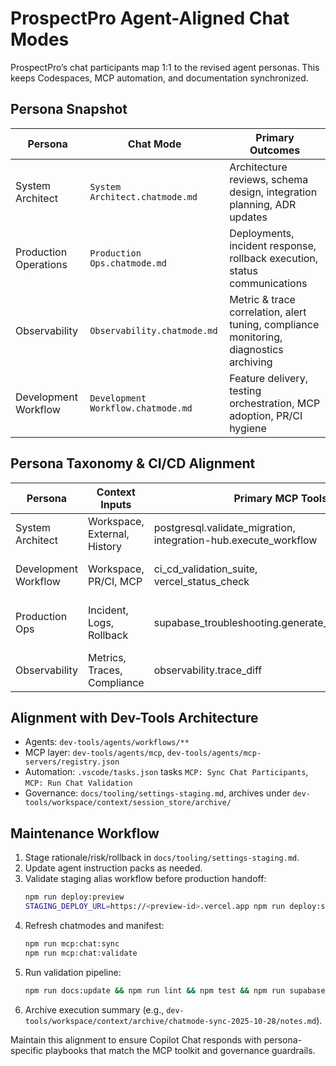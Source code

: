 # ProspectPro Agent-Aligned Chat Modes

ProspectPro’s chat participants map 1:1 to the revised agent personas. This keeps Codespaces, MCP automation, and documentation synchronized.

## Persona Snapshot

| Persona               | Chat Mode                          | Primary Outcomes                                                                       |
| --------------------- | ---------------------------------- | -------------------------------------------------------------------------------------- |
| System Architect      | `System Architect.chatmode.md`     | Architecture reviews, schema design, integration planning, ADR updates                 |
| Production Operations | `Production Ops.chatmode.md`       | Deployments, incident response, rollback execution, status communications              |
| Observability         | `Observability.chatmode.md`        | Metric & trace correlation, alert tuning, compliance monitoring, diagnostics archiving |
| Development Workflow  | `Development Workflow.chatmode.md` | Feature delivery, testing orchestration, MCP adoption, PR/CI hygiene                   |

## Persona Taxonomy & CI/CD Alignment

| Persona              | Context Inputs               | Primary MCP Tools                                                  | Automation Scripts                    | CI/CD Hook                                   |
| -------------------- | ---------------------------- | ------------------------------------------------------------------ | ------------------------------------- | -------------------------------------------- |
| System Architect     | Workspace, External, History | postgresql.validate_migration,<br>integration-hub.execute_workflow | context-snapshot.sh                   | docs:prepare,<br>ci_cd_validation_suite      |
| Development Workflow | Workspace, PR/CI, MCP        | ci_cd_validation_suite,<br>vercel_status_check                     | vercel-status-check.sh                | build,<br>deploy                             |
| Production Ops       | Incident, Logs, Rollback     | supabase_troubleshooting.generate_incident_timeline                | supabase-pull-logs.sh,<br>rollback.sh | supabase:test:db,<br>supabase:test:functions |
| Observability        | Metrics, Traces, Compliance  | observability.trace_diff                                           | context-snapshot.sh                   | docs:update,<br>lint                         |

## Alignment with Dev-Tools Architecture

- Agents: `dev-tools/agents/workflows/**`
- MCP layer: `dev-tools/agents/mcp`, `dev-tools/agents/mcp-servers/registry.json`
- Automation: `.vscode/tasks.json` tasks `MCP: Sync Chat Participants`, `MCP: Run Chat Validation`
- Governance: `docs/tooling/settings-staging.md`, archives under `dev-tools/workspace/context/session_store/archive/`

## Maintenance Workflow

1. Stage rationale/risk/rollback in `docs/tooling/settings-staging.md`.
2. Update agent instruction packs as needed.
3. Validate staging alias workflow before production handoff:
   ```bash
   npm run deploy:preview
   STAGING_DEPLOY_URL=https://<preview-id>.vercel.app npm run deploy:staging:alias
   ```
4. Refresh chatmodes and manifest:
   ```bash
   npm run mcp:chat:sync
   npm run mcp:chat:validate
   ```
5. Run validation pipeline:
   ```bash
   npm run docs:update && npm run lint && npm test && npm run supabase:test:db
   ```
6. Archive execution summary (e.g., `dev-tools/workspace/context/archive/chatmode-sync-2025-10-28/notes.md`).

Maintain this alignment to ensure Copilot Chat responds with persona-specific playbooks that match the MCP toolkit and governance guardrails.
